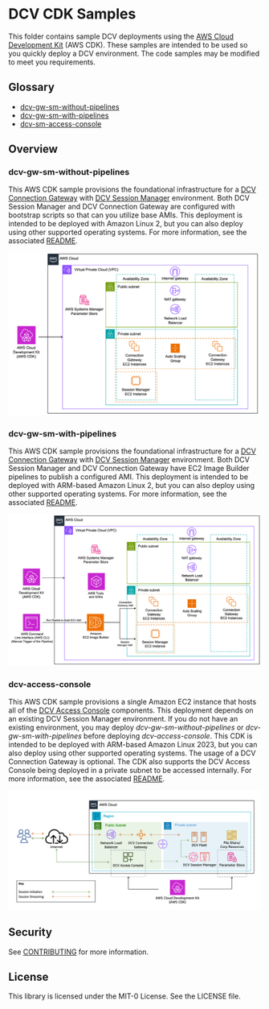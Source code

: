 # DCV CDK Samples

This folder contains sample DCV deployments using the [AWS Cloud Development Kit](https://aws.amazon.com/cdk/) (AWS CDK). These samples are intended to be used so you quickly deploy a DCV environment. The code samples may be modified to meet you requirements. 

## Glossary 
- [dcv-gw-sm-without-pipelines](./dcv-gw-sm-without-pipelines/README.md)
- [dcv-gw-sm-with-pipelines](./dcv-gw-sm-with-pipelines/README.md)
- [dcv-sm-access-console](./dcv-access-console/README.md)

## Overview

### dcv-gw-sm-without-pipelines 
This AWS CDK sample provisions the foundational infrastructure for a [DCV Connection Gateway](https://docs.aws.amazon.com/dcv/latest/gw-admin/what-is-gw.html) with [DCV Session Manager](https://docs.aws.amazon.com/dcv/latest/sm-admin/what-is-sm.html) environment. Both DCV Session Manager and DCV Connection Gateway are configured with bootstrap scripts so that can you utilize base AMIs. This deployment is intended to be deployed with Amazon Linux 2, but you can also deploy using other supported operating systems. For more information, see the associated [README](./dcv-gw-sm-without-pipelines/README.md).

![Without Pipelines Architecture](./dcv-gw-sm-without-pipelines/documentation/images/SolutionArchitecture.png)

### dcv-gw-sm-with-pipelines
This AWS CDK sample provisions the foundational infrastructure for a [DCV Connection Gateway](https://docs.aws.amazon.com/dcv/latest/gw-admin/what-is-gw.html) with [DCV Session Manager](https://docs.aws.amazon.com/dcv/latest/sm-admin/what-is-sm.html) environment. Both DCV Session Manager and DCV Connection Gateway have EC2 Image Builder pipelines to publish a configured AMI. This deployment is intended to be deployed with ARM-based Amazon Linux 2, but you can also deploy using other supported operating systems. For more information, see the associated [README](./dcv-gw-sm-with-pipelines/README.md).

![With Pipelines Architecture](./dcv-gw-sm-with-pipelines/documentation/images/SolutionArchitecture.PNG) 

### dcv-access-console
This AWS CDK sample provisions a single Amazon EC2 instance that hosts all of the [DCV Access Console](https://docs.aws.amazon.com/dcv/latest/access-console/what-is-access-console.html) components. This deployment depends on an existing DCV Session Manager environment. If you do not have an existing environment, you may deploy *dcv-gw-sm-without-pipelines* or *dcv-gw-sm-with-pipelines* before deploying *dcv-access-console*. This CDK is intended to be deployed with ARM-based Amazon Linux 2023, but you can also deploy using other supported operating systems. The usage of a DCV Connection Gateway is optional. The CDK also supports the DCV Access Console being deployed in a private subnet to be accessed internally. For more information, see the associated [README](./dcv-access-console/README.md).

![Access Console Architecture](./dcv-access-console/documentation/images/SolutionArchitecture.png) 

## Security

See [CONTRIBUTING](CONTRIBUTING.md#security-issue-notifications) for more information.

## License

This library is licensed under the MIT-0 License. See the LICENSE file.
